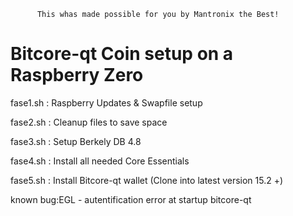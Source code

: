           This whas made possible for you by Mantronix the Best!


# Bitcore-qt Coin setup on a Raspberry Zero


fase1.sh : Raspberry Updates & Swapfile setup

fase2.sh : Cleanup files to save space

fase3.sh : Setup Berkely DB 4.8

fase4.sh : Install all needed Core Essentials

fase5.sh : Install Bitcore-qt wallet (Clone into latest version 15.2 +)


known bug:EGL - autentification error at startup bitcore-qt


